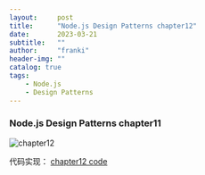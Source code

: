 ```yaml
---
layout:     post
title:      "Node.js Design Patterns chapter12"
date:       2023-03-21
subtitle:   ""
author:     "franki"
header-img: ""
catalog: true
tags:
    - Node.js
    - Design Patterns
---
```


### Node.js Design Patterns chapter11

![chapter12](/images/posts/node/node-design-patterns-chapter12.jpeg)

代码实现：
[chapter12 code](https://github.com/NikFranki/node-design-patterns/blob/master/12-scalability-and-architectural-patterns/1-plain-http/app.js)
